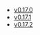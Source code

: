 - [v0.17.0](/tf-ibm-docs/v0.17.0)
- [v0.17.1](/tf-ibm-docs/v0.17.1)
- [v0.17.2](/tf-ibm-docs/v0.17.2)
